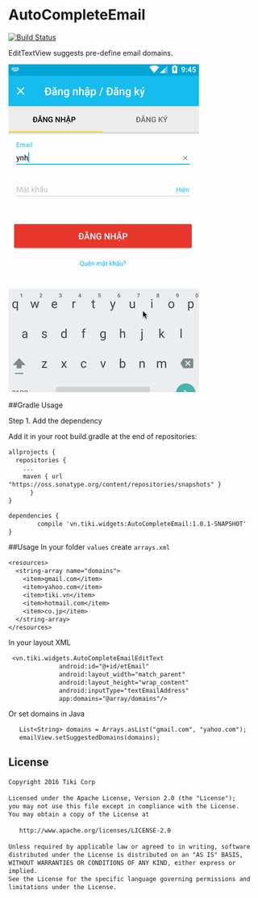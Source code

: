 # AutoCompleteEmail

[![Build Status](https://travis-ci.org/tikivn/AutoCompleteEmail.svg?branch=master)](https://travis-ci.org/tikivn/AutoCompleteEmail)

EditTextView suggests pre-define email domains.

![](assets/demo.gif)

##Gradle Usage

Step 1. Add the dependency

Add it in your root build.gradle at the end of repositories:

```
allprojects {
  repositories {
    ...
    maven { url "https://oss.sonatype.org/content/repositories/snapshots" }
	  }
}
```



```
dependencies {
        compile 'vn.tiki.widgets:AutoCompleteEmail:1.0.1-SNAPSHOT'
}
```

##Usage
In your folder ``values`` create ``arrays.xml``

```
<resources>
  <string-array name="domains">
    <item>gmail.com</item>
    <item>yahoo.com</item>
    <item>tiki.vn</item>
    <item>hotmail.com</item>
    <item>co.jp</item>
  </string-array>
</resources>
```

In your layout XML

```
 <vn.tiki.widgets.AutoCompleteEmailEditText
              android:id="@+id/etEmail"
              android:layout_width="match_parent"
              android:layout_height="wrap_content"
              android:inputType="textEmailAddress"
              app:domains="@array/domains"/>
```

Or set domains in Java

```
   List<String> domains = Arrays.asList("gmail.com", "yahoo.com");
   emailView.setSuggestedDomains(domains);
```


## License

    Copyright 2016 Tiki Corp

    Licensed under the Apache License, Version 2.0 (the "License");
    you may not use this file except in compliance with the License.
    You may obtain a copy of the License at

       http://www.apache.org/licenses/LICENSE-2.0

    Unless required by applicable law or agreed to in writing, software
    distributed under the License is distributed on an "AS IS" BASIS,
    WITHOUT WARRANTIES OR CONDITIONS OF ANY KIND, either express or implied.
    See the License for the specific language governing permissions and
    limitations under the License.

